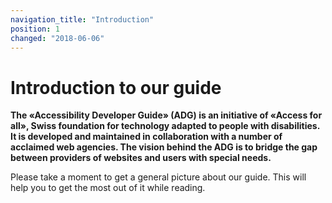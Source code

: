 ```yaml
---
navigation_title: "Introduction"
position: 1
changed: "2018-06-06"
---
```


# Introduction to our guide

**The «Accessibility Developer Guide» (ADG) is an initiative of «Access for all», Swiss foundation for technology adapted to people with disabilities. It is developed and maintained in collaboration with a number of acclaimed web agencies. The vision behind the ADG is to bridge the gap between providers of websites and users with special needs.**

Please take a moment to get a general picture about our guide. This will help you to get the most out of it while reading.
